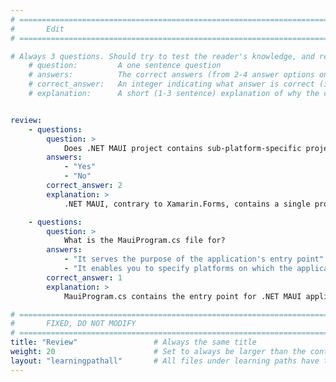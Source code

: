 ```yaml
---
# ================================================================================
#       Edit
# ================================================================================

# Always 3 questions. Should try to test the reader's knowledge, and reinforce the key points you want them to remember.
    # question:         A one sentence question
    # answers:          The correct answers (from 2-4 answer options only). Should be surrounded by quotes.
    # correct_answer:   An integer indicating what answer is correct (index starts from 0)
    # explanation:      A short (1-3 sentence) explanation of why the correct answer is correct. Can add additional context if desired


review:
    - questions:
        question: >
            Does .NET MAUI project contains sub-platform-specific projects?
        answers:
            - "Yes"
            - "No"            
        correct_answer: 2
        explanation: >
            .NET MAUI, contrary to Xamarin.Forms, contains a single project. The platform-specific code is included in the Platforms sub-folder

    - questions:
        question: >
            What is the MauiProgram.cs file for?
        answers:
            - "It serves the purpose of the application's entry point"
            - "It enables you to specify platforms on which the application can run"
        correct_answer: 1
        explanation: >
            MauiProgram.cs contains the entry point for .NET MAUI application. It's where you configure and set up the app, including services, dependencies, and the main app configuration. It typically contains the CreateMauiApp method, which builds and returns an instance of MauiApp class

# ================================================================================
#       FIXED, DO NOT MODIFY
# ================================================================================
title: "Review"                 # Always the same title
weight: 20                      # Set to always be larger than the content in this path
layout: "learningpathall"       # All files under learning paths have this same wrapper
---
```

